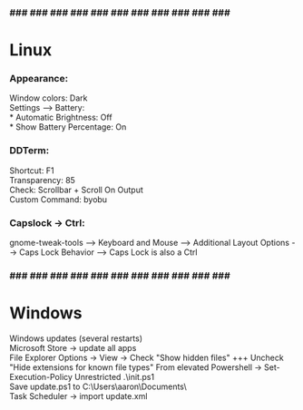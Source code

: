 ### ### ### ### ### ### ### ### ### ### ### ### ###
#                   Linux                       

### Appearance:
  Window colors: Dark  
  Settings --> Battery:  
    * Automatic Brightness: Off  
    * Show Battery Percentage: On  

### DDTerm:
  Shortcut: F1  
  Transparency: 85  
  Check: Scrollbar + Scroll On Output   
  Custom Command: byobu  
  
### Capslock -> Ctrl:
  gnome-tweak-tools --> Keyboard and Mouse --> Additional Layout Options --> Caps Lock Behavior --> Caps Lock is also a Ctrl


### ### ### ### ### ### ### ### ### ### ### ### ###
#                    Windows                      #

Windows updates (several restarts)  
Microsoft Store -> update all apps  
File Explorer Options -> View -> Check "Show hidden files" +++ Uncheck "Hide extensions for known file types"
From elevated Powershell -> Set-Execution-Policy Unrestricted
.\init.ps1  
Save update.ps1 to C:\Users\aaron\Documents\  
Task Scheduler → import update.xml  
